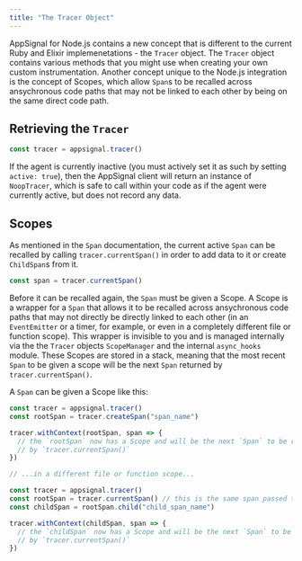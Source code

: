 ```yaml
---
title: "The Tracer Object"
---
```


AppSignal for Node.js contains a new concept that is different to the current Ruby and Elixir implemenetations - the `Tracer` object. The `Tracer` object contains various methods that you might use when creating your own custom instrumentation. Another concept unique to the Node.js integration is the concept of Scopes, which allow `Span`s to be recalled across ansychronous code paths that may not be linked to each other by being on the same direct code path.

## Retrieving the `Tracer`

```js
const tracer = appsignal.tracer()
```

If the agent is currently inactive (you must actively set it as such by setting `active: true`), then the AppSignal client will return an instance of `NoopTracer`, which is safe to call within your code as if the agent were currently active, but does not record any data.

## Scopes

As mentioned in the `Span` documentation, the current active `Span` can be recalled by calling `tracer.currentSpan()` in order to add data to it or create `ChildSpan`s from it.

```js
const span = tracer.currentSpan()
```

Before it can be recalled again, the `Span` must be given a Scope. A Scope is a wrapper for a `Span` that allows it to be recalled across ansychronous code paths that may not directly be directly linked to each other (in an `EventEmitter` or a timer, for example, or even in a completely different file or function scope). This wrapper is invisible to you and is managed internally via the the `Tracer` objects `ScopeManager` and the internal `async_hooks` module. These Scopes are stored in a stack, meaning that the most recent `Span` to be given a scope will be the next `Span` returned by `tracer.currentSpan()`.

A `Span` can be given a Scope like this:

```js
const tracer = appsignal.tracer()
const rootSpan = tracer.createSpan("span_name")

tracer.withContext(rootSpan, span => {
  // the `rootSpan` now has a Scope and will be the next `Span` to be returned
  // by `tracer.currentSpan()`
})

// ...in a different file or function scope...

const tracer = appsignal.tracer()
const rootSpan = tracer.currentSpan() // this is the same span passed to `withContext` above!
const childSpan = rootSpan.child("child_span_name")

tracer.withContext(childSpan, span => {
  // the `childSpan` now has a Scope and will be the next `Span` to be returned
  // by `tracer.currentSpan()`
})
```
